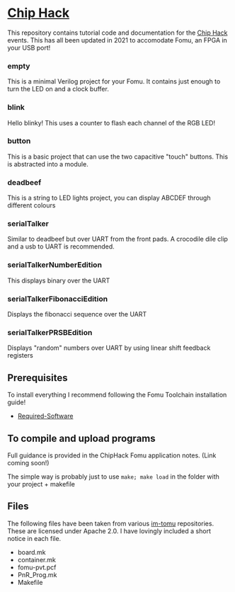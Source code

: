 # [Chip Hack](http://www.chiphack.org)

This repository contains tutorial code and
documentation for the [Chip Hack](http://www.chiphack.org) events. 
This has all been updated in 2021 to accomodate Fomu, an FPGA in your USB port! 

### empty

This is a minimal Verilog project for your Fomu. It contains just enough to turn the LED on and a clock buffer.

### blink

Hello blinky! This uses a counter to flash each channel of the RGB LED!

### button

This is a basic project that can use the two capacitive "touch" buttons. This is abstracted into a module.

### deadbeef

This is a string to LED lights project, you can display ABCDEF through different colours

### serialTalker

Similar to deadbeef but over UART from the front pads. A crocodile dile clip and a usb to UART is recommended.

### serialTalkerNumberEdition

This displays binary over the UART

### serialTalkerFibonacciEdition

Displays the fibonacci sequence over the UART

### serialTalkerPRSBEdition

Displays "random" numbers over UART by using linear shift feedback registers

## Prerequisites

To install everything I recommend following the Fomu Toolchain installation guide! 
 - [Required-Software](https://workshop.fomu.im/en/latest/requirements/software.html#required-software)


## To compile and upload programs

Full guidance is provided in the ChipHack Fomu application notes. 
(Link coming soon!)

The simple way is probably just to use ```make; make load``` in the folder with your project + makefile

## Files
The following files have been taken from various [im-tomu](https://github.com/im-tomu) repositories. 
These are licensed under Apache 2.0. I have lovingly included a short notice in each file. 

* board.mk
* container.mk
* fomu-pvt.pcf
* PnR_Prog.mk
* Makefile

